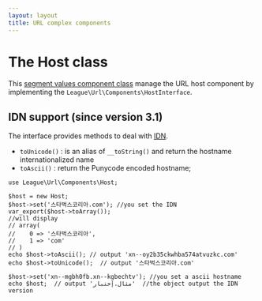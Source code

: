 ```yaml
---
layout: layout
title: URL complex components
---
```


# The Host class

This [segment values component class](/components/overview/#segment-components) manage the URL host component by implementing the `League\Url\Components\HostInterface`.

## IDN support (since version 3.1)

The interface provides methods to deal with <a href="http://en.wikipedia.org/wiki/Internationalized_domain_name" target="_blank"><abbr title="Internationalized Domain Name">IDN</abbr></a>.

* `toUnicode()` : is an alias of `__toString()` and return the hostname internationalized name
* `toAscii()` : return the Punycode encoded hostname; 

~~~.language-php
use League\Url\Components\Host;

$host = new Host;
$host->set('스타벅스코리아.com'); //you set the IDN
var_export($host->toArray());
//will display
// array(
//    0 => '스타벅스코리아',
//    1 => 'com'
// )
echo $host->toAscii(); // output 'xn--oy2b35ckwhba574atvuzkc.com'
echo $host->toUnicode();  // output '스타벅스코리아.com'

$host->set('xn--mgbh0fb.xn--kgbechtv'); //you set a ascii hostname
echo $host;  // output 'مثال.إختبار'  //the object output the IDN version
~~~